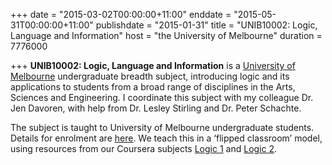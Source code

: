 +++
date = "2015-03-02T00:00:00+11:00"
enddate = "2015-05-31T00:00:00+11:00"
publishdate = "2015-01-31"
title = "UNIB10002: Logic, Language and Information"
host = "the University of Melbourne"
duration = 7776000


+++
**<span class="caps">UNIB10002</span>: Logic, Language and Information** is a [University of Melbourne](http://unimelb.edu.au) undergraduate breadth subject, introducing logic and its applications to students from a broad range of disciplines in the Arts, Sciences and Engineering. I coordinate this subject with my colleague Dr. Jen Davoren, with help from Dr. Lesley Stirling and Dr. Peter Schachte. 

The subject is taught to University of Melbourne undergraduate students. Details for enrolment are [here](https://handbook.unimelb.edu.au/view/2014/UNIB10002). We teach this in a &lsquo;flipped classroom&rsquo; model, using resources from our Coursera subjects [Logic 1](/class/2015/logic1_coursera) and [Logic 2](/class/2015/logic2_coursera).